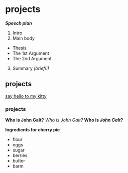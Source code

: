 # projects

**_Speech plan_**
1. Intro
2. Main body
+  Thesis
+  The 1st Argument
+  The 2nd Argument
3. Summary *(brief!!)*
## projects

[say hello to my kitty](http://zhenskoe-mnenie.ru/upload/information_system_14/2/3/5/item_23528/information_items_23528.jpg)
### projects

**Who is John Galt?**
*Who is John Galt?*
**Who is _John Galt_?**

**Ingredients for cherry pie**
+ flour
+ eggs
+ sugar
+ berries
+ butter
+ barm


